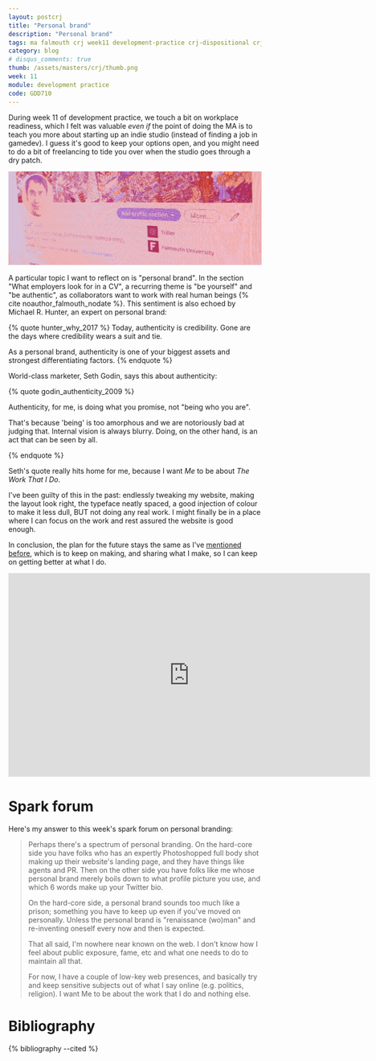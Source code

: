 ```yaml
---
layout: postcrj
title: "Personal brand"
description: "Personal brand"
tags: ma falmouth crj week11 development-practice crj-dispositional crj-procedural
category: blog
# disqus_comments: true
thumb: /assets/masters/crj/thumb.png
week: 11
module: development practice
code: GDD710
---
```


During week 11 of development practice, we touch a bit on workplace readiness, which I felt was valuable *even if* the point of doing the MA is to teach you more about starting up an indie studio (instead of finding a job in gamedev). I guess it's good to keep your options open, and you might need to do a bit of freelancing to tide you over when the studio goes through a dry patch.

[![My LinkedIn profile](/assets/posts/2020-12-03-personal-brand/linkedin.png)](https://www.linkedin.com/in/juan-m-uys/)

A particular topic I want to reflect on is "personal brand". In the section "What employers look for in a CV", a recurring theme is "be yourself" and "be authentic", as collaborators want to work with real human beings {% cite noauthor_falmouth_nodate %}. This sentiment is also echoed by Michael R. Hunter, an expert on personal brand:

{% quote hunter_why_2017 %}
Today, authenticity is credibility. Gone are the days where credibility wears a suit and tie.

As a personal brand, authenticity is one of your biggest assets and strongest differentiating factors.
{% endquote %}

World-class marketer, Seth Godin, says this about authenticity:

{% quote godin_authenticity_2009 %}

Authenticity, for me, is doing what you promise, not "being who you are".

That's because 'being' is too amorphous and we are notoriously bad at judging that. Internal vision is always blurry. Doing, on the other hand, is an act that can be seen by all.

{% endquote %}

Seth's quote really hits home for me, because <span class="highlight">I want *Me* to be about *The Work That I Do*</span>.

I've been guilty of this in the past: endlessly tweaking my website, making the layout look right, the typeface neatly spaced, a good injection of colour to make it less dull, BUT not doing any real work. I might finally be in a place where I can focus on the work and rest assured the website is good enough.

In conclusion, the plan for the future stays the same as I've [mentioned before](/masters/goals), which is to keep on making, and sharing what I make, so I can keep on getting better at what I do.

<iframe width="720" height="405" src="https://www.youtube.com/embed/o3c_pJ_CLJQ" frameborder="0" allow="accelerometer; autoplay; clipboard-write; encrypted-media; gyroscope; picture-in-picture" allowfullscreen></iframe>

# Spark forum

Here's my answer to this week's spark forum on personal branding:

>  Perhaps there's a spectrum of personal branding. On the hard-core side you have folks who has an expertly Photoshopped full body shot making up their website's landing page, and they have things like agents and PR. Then on the other side you have folks like me whose personal brand merely boils down to what profile picture you use, and which 6 words make up your Twitter bio.
> 
> On the hard-core side, a personal brand sounds too much like a prison; something you have to keep up even if you've moved on personally. Unless the personal brand is "renaissance (wo)man" and re-inventing oneself every now and then is expected.
> 
> That all said, I'm nowhere near known on the web. I don't know how I feel about public exposure, fame, etc and what one needs to do to maintain all that.
> 
> For now, I have a couple of low-key web presences, and basically try and keep sensitive subjects out of what I say online (e.g. politics, religion). I want Me to be about the work that I do and nothing else. 


# Bibliography

{% bibliography --cited %}
